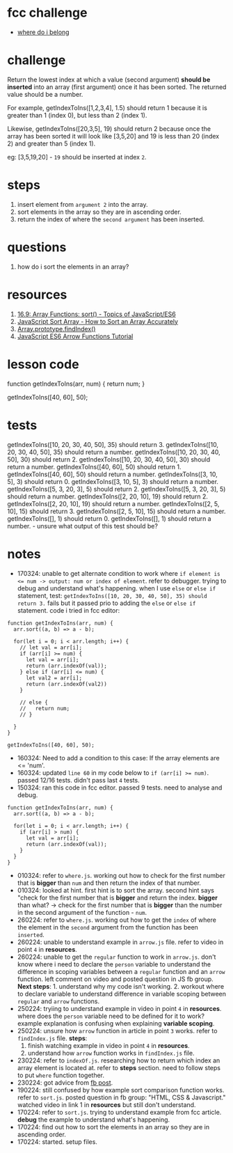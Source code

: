 # fcc challenge
- [where do i belong](https://www.freecodecamp.org/learn/javascript-algorithms-and-data-structures/basic-algorithm-scripting/where-do-i-belong)

# challenge
Return the lowest index at which a value (second argument) **should be inserted** into an array (first argument) once it has been sorted. The returned value should be a number.

For example, getIndexToIns([1,2,3,4], 1.5) should return 1 because it is greater than 1 (index 0), but less than 2 (index 1).

Likewise, getIndexToIns([20,3,5], 19) should return 2 because once the array has been sorted it will look like [3,5,20] and 19 is less than 20 (index 2) and greater than 5 (index 1).

eg: [3,5,19,20] - `19` should be inserted at index `2`.

# steps
1. insert element from `argument 2` into the array.
1. sort elements in the array so they are in ascending order.
2. return the index of where the `second argument` has been inserted.

# questions
1. how do i sort the elements in an array?

# resources
1. [16.9: Array Functions: sort() - Topics of JavaScript/ES6](https://www.youtube.com/watch?v=MWD-iKzR2c8&t=182s)
2. [JavaScript Sort Array - How to Sort an Array Accurately](https://www.freecodecamp.org/news/how-to-sort-javascript-array-accurately/)
3. [Array.prototype.findIndex()](https://developer.mozilla.org/en-US/docs/Web/JavaScript/Reference/Global_Objects/Array/findIndex)
4. [JavaScript ES6 Arrow Functions Tutorial](https://www.youtube.com/watch?v=h33Srr5J9nY)

# lesson code
function getIndexToIns(arr, num) {
  return num;
}

getIndexToIns([40, 60], 50);

# tests
getIndexToIns([10, 20, 30, 40, 50], 35) should return 3.
getIndexToIns([10, 20, 30, 40, 50], 35) should return a number.
getIndexToIns([10, 20, 30, 40, 50], 30) should return 2.
getIndexToIns([10, 20, 30, 40, 50], 30) should return a number.
getIndexToIns([40, 60], 50) should return 1.
getIndexToIns([40, 60], 50) should return a number.
getIndexToIns([3, 10, 5], 3) should return 0.
getIndexToIns([3, 10, 5], 3) should return a number.
getIndexToIns([5, 3, 20, 3], 5) should return 2.
getIndexToIns([5, 3, 20, 3], 5) should return a number.
getIndexToIns([2, 20, 10], 19) should return 2.
getIndexToIns([2, 20, 10], 19) should return a number.
getIndexToIns([2, 5, 10], 15) should return 3.
getIndexToIns([2, 5, 10], 15) should return a number.
getIndexToIns([], 1) should return 0.
getIndexToIns([], 1) should return a number. - unsure what output of this test should be?

# notes
- 170324: unable to get alternate condition to work where `if element is <= num -> output: num or index of element`. refer to debugger. trying to debug and understand what's happening. when I use `else` or `else if` statement, test: `getIndexToIns([10, 20, 30, 40, 50], 35) should return 3.` fails but it passed prio to adding the `else` or `else if` statement. code i tried in fcc editor:
```
function getIndexToIns(arr, num) {
  arr.sort((a, b) => a - b);

  for(let i = 0; i < arr.length; i++) {
    // let val = arr[i];
    if (arr[i] >= num) {
      let val = arr[i];
      return (arr.indexOf(val));
    } else if (arr[i] <= num) {
      let val2 = arr[i];
      return (arr.indexOf(val2))
    } 
    
    // else {
    //   return num;
    // }

  }
}

getIndexToIns([40, 60], 50);
```
- 160324: Need to add a condition to this case: If the array elements are <= 'num'.
- 160324: updated `line 60` in my code below to `if (arr[i] >= num)`. passed 12/16 tests. didn't pass last `4` tests.
- 150324: ran this code in fcc editor. passed 9 tests. need to analyse and debug.
```
function getIndexToIns(arr, num) {
  arr.sort((a, b) => a - b);

  for(let i = 0; i < arr.length; i++) {
    if (arr[i] > num) {
      let val = arr[i];
      return (arr.indexOf(val));
    }
  }
}
```
- 010324: refer to `where.js`. working out how to check for the first number that is **bigger** than `num` and then return the index of that number.
- 010324: looked at hint. first hint is to sort the array. second hint says "check for the first number that is **bigger** and return the index. **bigger** than what? -> check for the first number that is **bigger** than the number in the second argument of the function - `num`.
- 260224: refer to `where.js`. working out how to get the `index` of where the element in the `second` argument from the function has been `inserted`.
- 260224: unable to understand example in `arrow.js` file. refer to video in point `4` in **resources**.
- 260224: unable to get the `regular` function to work in `arrow.js`. don't know where i need to declare the `person` variable to understand the difference in scoping variables between a `regular` function and an `arrow` function. left comment on video and posted question in JS fb group. **Next steps**: 1. understand why my code isn't working. 2. workout where to declare variable to understand difference in variable scoping between `regular` and `arrow` functions.
- 250224: tryiing to understand example in video in point `4` in **resources**. where does the `person` variable need to be defined for it to work? example explanation is confusing when explaining **variable scoping**.
- 250224: unsure how `arrow` function in article in point `3` works. refer to `findIndex.js` file. **steps**: 
  1. finish watching example in video in point `4` in **resources**.
  2. understand how `arrow` function works in `findIndex.js` file.
- 230224: refer to `indexOf.js`. researching how to return which index an array element is located at. refer to **steps** section. need to follow steps to put `where` function together.
- 230224: got advice from [fb post](https://www.facebook.com/groups/1605550896386197/permalink/3693868514221081/?mibextid=c7yyfP).
- 190224: still confused by how example sort comparison function works. refer to `sort.js`. posted question in fb group: "HTML, CSS & Javascript." watched video in link 1 in **resources** but still don't understand.
- 170224: refer to `sort.js`. trying to understand example from fcc article. **debug** the example to understand what's happening.
- 170224: find out how to sort the elements in an array so they are in ascending order.
- 170224: started. setup files.